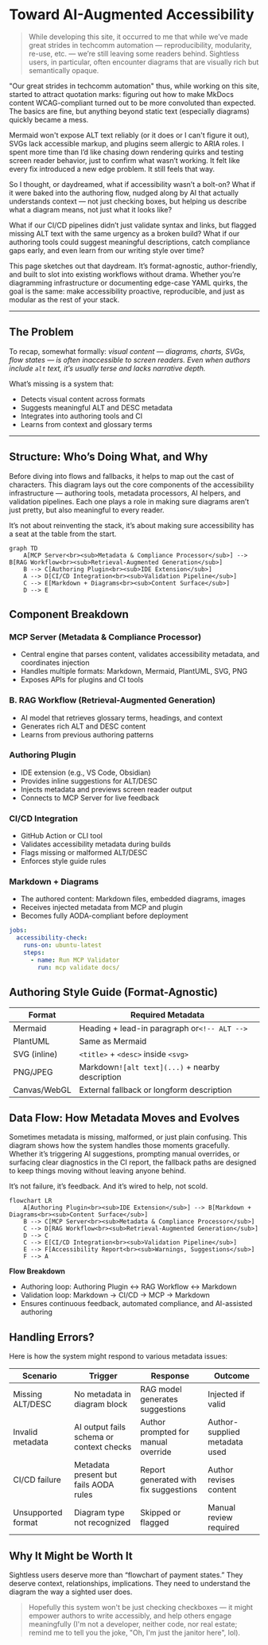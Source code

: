 # Toward AI-Augmented Accessibility

> While developing this site, it occurred to me that while we’ve made great strides in techcomm automation — reproducibility, modularity, re-use, etc. — we’re still leaving some readers behind. Sightless users, in particular, often encounter diagrams that are visually rich but semantically opaque. 

"Our great strides in techcomm automation" thus, while working on this site, started to attract quotation marks: figuring out how to make MkDocs content WCAG-compliant turned out to be more convoluted than expected. The basics are fine, but anything beyond static text (especially diagrams) quickly became a mess. 

Mermaid won't expose ALT text reliably (or it does or I can't figure it out), SVGs lack accessible markup, and plugins seem allergic to ARIA roles. I spent more time than I’d like chasing down rendering quirks and testing screen reader behavior, just to confirm what wasn’t working. It felt like every fix introduced a new edge problem. It still feels that way.

So I thought, or daydreamed, what if accessibility wasn’t a bolt-on? What if it were baked into the authoring flow, nudged along by AI that actually understands context — not just checking boxes, but helping us describe what a diagram means, not just what it looks like?

What if our CI/CD pipelines didn’t just validate syntax and links, but flagged missing ALT text with the same urgency as a broken build? What if our authoring tools could suggest meaningful descriptions, catch compliance gaps early, and even learn from our writing style over time?

This page sketches out that daydream. It’s format-agnostic, author-friendly, and built to slot into existing workflows without drama. Whether you’re diagramming infrastructure or documenting edge-case YAML quirks, the goal is the same: make accessibility proactive, reproducible, and just as modular as the rest of your stack.

---

## The Problem

To recap, somewhat formally: *visual content — diagrams, charts, SVGs, flow states — is often inaccessible to screen readers. Even when authors include `alt` text, it’s usually terse and lacks narrative depth.*

What’s missing is a system that:

- Detects visual content across formats
- Suggests meaningful ALT and DESC metadata
- Integrates into authoring tools and CI
- Learns from context and glossary terms

---

## Structure: Who’s Doing What, and Why

Before diving into flows and fallbacks, it helps to map out the cast of characters. This diagram lays out the core components of the accessibility infrastructure — authoring tools, metadata processors, AI helpers, and validation pipelines. Each one plays a role in making sure diagrams aren’t just pretty, but also meaningful to every reader.

It’s not about reinventing the stack, it’s about making sure accessibility has a seat at the table from the start.

```mermaid
graph TD
    A[MCP Server<br><sub>Metadata & Compliance Processor</sub>] --> B[RAG Workflow<br><sub>Retrieval-Augmented Generation</sub>]
    B --> C[Authoring Plugin<br><sub>IDE Extension</sub>]
    A --> D[CI/CD Integration<br><sub>Validation Pipeline</sub>]
    C --> E[Markdown + Diagrams<br><sub>Content Surface</sub>]
    D --> E
```

## Component Breakdown

### MCP Server (Metadata & Compliance Processor)

* Central engine that parses content, validates accessibility metadata, and coordinates injection
* Handles multiple formats: Markdown, Mermaid, PlantUML, SVG, PNG
* Exposes APIs for plugins and CI tools

### B. RAG Workflow (Retrieval-Augmented Generation)

* AI model that retrieves glossary terms, headings, and context
* Generates rich ALT and DESC content
* Learns from previous authoring patterns

### Authoring Plugin

* IDE extension (e.g., VS Code, Obsidian)
* Provides inline suggestions for ALT/DESC
* Injects metadata and previews screen reader output
* Connects to MCP Server for live feedback

### CI/CD Integration

* GitHub Action or CLI tool
* Validates accessibility metadata during builds
* Flags missing or malformed ALT/DESC
* Enforces style guide rules

### Markdown + Diagrams

* The authored content: Markdown files, embedded diagrams, images
* Receives injected metadata from MCP and plugin
* Becomes fully AODA-compliant before deployment

```yaml
jobs:
  accessibility-check:
    runs-on: ubuntu-latest
    steps:
      - name: Run MCP Validator
        run: mcp validate docs/
```

## Authoring Style Guide (Format-Agnostic)


| Format       | Required Metadata                               |
| -------------- | ------------------------------------------------- |
| Mermaid      | Heading + lead-in paragraph or`<!-- ALT -->`    |
| PlantUML     | Same as Mermaid                                 |
| SVG (inline) | `<title>` + `<desc>` inside `<svg>`             |
| PNG/JPEG     | Markdown`![alt text](...)` + nearby description |
| Canvas/WebGL | External fallback or longform description       |

## Data Flow: How Metadata Moves and Evolves

Sometimes metadata is missing, malformed, or just plain confusing. This diagram shows how the system handles those moments gracefully. Whether it’s triggering AI suggestions, prompting manual overrides, or surfacing clear diagnostics in the CI report, the fallback paths are designed to keep things moving without leaving anyone behind.

It’s not failure, it’s feedback. And it’s wired to help, not scold.

```mermaid
flowchart LR
    A[Authoring Plugin<br><sub>IDE Extension</sub>] --> B[Markdown + Diagrams<br><sub>Content Surface</sub>]
    B --> C[MCP Server<br><sub>Metadata & Compliance Processor</sub>]
    C --> D[RAG Workflow<br><sub>Retrieval-Augmented Generation</sub>]
    D --> C
    C --> E[CI/CD Integration<br><sub>Validation Pipeline</sub>]
    E --> F[Accessibility Report<br><sub>Warnings, Suggestions</sub>]
    F --> A
```

**Flow Breakdown**

- Authoring loop: Authoring Plugin ↔ RAG Workflow ↔ Markdown
- Validation loop: Markdown → CI/CD → MCP → Markdown
- Ensures continuous feedback, automated compliance, and AI-assisted authoring

## Handling Errors?

Here is how the system might respond to various metadata issues:


| Scenario           | Trigger                                  | Response                              | Outcome                       |
| -------------------- | ------------------------------------------ | --------------------------------------- | ------------------------------- |
| Missing ALT/DESC   | No metadata in diagram block             | RAG model generates suggestions       | Injected if valid             |
| Invalid metadata   | AI output fails schema or context checks | Author prompted for manual override   | Author-supplied metadata used |
| CI/CD failure      | Metadata present but fails AODA rules    | Report generated with fix suggestions | Author revises content        |
| Unsupported format | Diagram type not recognized              | Skipped or flagged                    | Manual review required        |

## Why It Might be Worth It

Sightless users deserve more than “flowchart of payment states.” They deserve context, relationships, implications. They need to understand the diagram the way a sighted user does.

> Hopefully this system won't be just checking checkboxes — it might empower authors to write accessibly, and help others engage meaningfully (I'm not a developer, neither code, nor real estate; remind me to tell you the joke, "Oh, I'm just the janitor here", lol).



